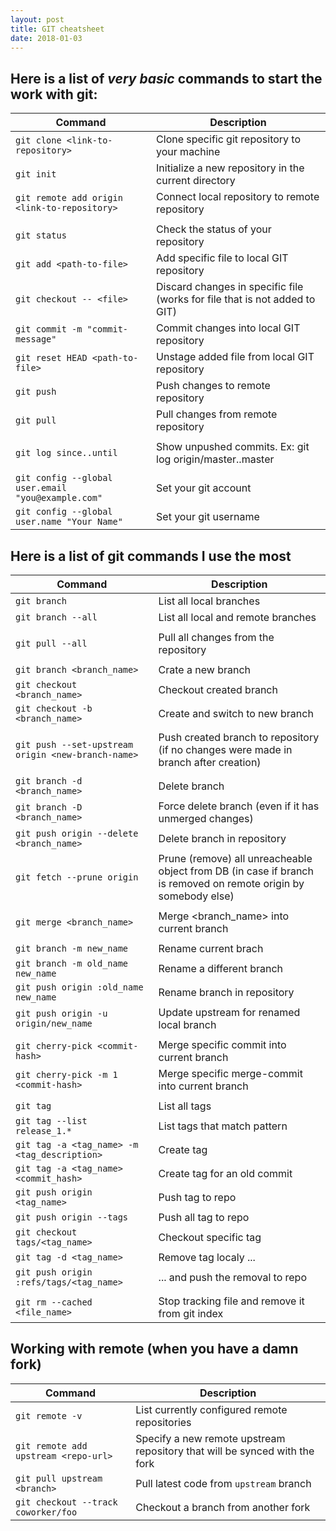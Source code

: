 ```yaml
---
layout: post
title: GIT cheatsheet
date: 2018-01-03
---
```


## Here is a list of *very basic* commands to start the work with git:

| Command | Description |
|---------|-------------|
| `git clone <link-to-repository>` | Clone specific git repository to your machine |
| `git init`                       | Initialize a new repository in the current directory |
| `git remote add origin  <link-to-repository>` | Connect local repository to remote repository |
| | |
| `git status`                     | Check the status of your repository |
| `git add <path-to-file>`         | Add specific file to local GIT repository |
| `git checkout -- <file>`         | Discard changes in specific file (works for file that is not added to GIT) |
| `git commit -m "commit-message"` | Commit changes into local GIT repository |
| `git reset HEAD <path-to-file>`  | Unstage added file from local GIT repository |
| `git push`                       | Push changes to remote repository |
| `git pull`                       | Pull changes from remote repository |
| | |
| `git log since..until`           | Show unpushed commits. Ex: git log origin/master..master |
| | |
| `git config --global user.email "you@example.com"` | Set your git account |
| `git config --global user.name "Your Name"`        | Set your git username |

## Here is a list of git commands I use the most

| Command                                            | Description
|----------------------------------------------------|------------
| `git branch`                                       | List all local branches
| `git branch --all`                                 | List all local and remote branches
| |
| `git pull --all`                                   | Pull all changes from the repository
| |
| `git branch <branch_name>`                         | Crate a new branch
| `git checkout <branch_name>`                       | Checkout created branch
| `git checkout -b <branch_name>`                    | Create and switch to new branch
| |
| `git push --set-upstream origin <new-branch-name>` | Push created branch to repository (if no changes were made in branch after creation)
| |
| `git branch -d <branch_name>`                      | Delete branch
| `git branch -D <branch_name>`                      | Force delete branch (even if it has unmerged changes)
| `git push origin --delete <branch_name>`           | Delete branch in repository
| `git fetch --prune origin`                         | Prune (remove) all unreacheable object from DB (in case if branch is removed on remote origin by somebody else)
| |
| `git merge <branch_name>`                          | Merge <branch_name> into current branch
| |
| `git branch -m new_name`                           | Rename current brach
| `git branch -m old_name new_name`                  | Rename a different branch
| `git push origin :old_name new_name`               | Rename branch in repository
| `git push origin -u origin/new_name`               | Update upstream for renamed local branch
| |
| `git cherry-pick <commit-hash>`                    | Merge specific commit into current branch
| `git cherry-pick -m 1 <commit-hash>`               | Merge specific merge-commit into current branch
| |
| `git tag`                                          | List all tags
| `git tag --list release_1.*`                       | List tags that match pattern
| `git tag -a <tag_name> -m <tag_description>`       | Create tag
| `git tag -a <tag_name> <commit_hash>`              | Create tag for an old commit
| `git push origin <tag_name>`                       | Push tag to repo
| `git push origin --tags`                           | Push all tag to repo
| `git checkout tags/<tag_name>`                     | Checkout specific tag
| `git tag -d <tag_name>`                            | Remove tag localy ...
| `git push origin :refs/tags/<tag_name>`            | ... and push the removal to repo
| |
| `git rm --cached <file_name>`                      | Stop tracking file and remove it from git index

## Working with remote (when you have a damn fork)

| Command                              | Description 
|--------------------------------------|------------
| `git remote -v`                      | List currently configured remote repositories 
| `git remote add upstream <repo-url>` | Specify a new remote upstream repository that will be synced with the fork
| `git pull upstream <branch>`         | Pull latest code from `upstream` branch 
| `git checkout --track coworker/foo`  | Checkout a branch from another fork 
